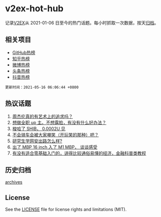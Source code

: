 # v2ex-hot-hub

 记录[V2EX](https://www.v2ex.com/)从 2021-01-06 日至今的热门话题。每小时抓取一次数据，按天[归档](archives)。
 
 ## 相关项目

- [GitHub热榜](https://github.com/lonnyzhang423/github-hot-hub)
- [知乎热榜](https://github.com/lonnyzhang423/zhihu-hot-hub)
- [微博热榜](https://github.com/lonnyzhang423/weibo-hot-hub)
- [头条热榜](https://github.com/lonnyzhang423/toutiao-hot-hub)
- [抖音热榜](https://github.com/lonnyzhang423/douyin-hot-hub)


 `更新时间：2021-05-16 06:06:44 +0800`

## 热议话题

1. [周杰伦真的有艺术上的追求吗？](https://www.v2ex.com/t/777091)
1. [想做全职 up 主。不想露脸，有没有什么好办法？](https://www.v2ex.com/t/777083)
1. [梭哈了 SHIB， 0.0002U 见](https://www.v2ex.com/t/777111)
1. [不会骑车会被大家嘲笑（开玩笑的那种）吧？](https://www.v2ex.com/t/777100)
1. [研究生学网安出路怎么样?](https://www.v2ex.com/t/777079)
1. [出了 MBP 16 inch 入了 M1 MBP， 谈谈感受](https://www.v2ex.com/t/777139)
1. [有没有适合零基础入门的，讲得比较通俗易懂的经济，金融科普类教程](https://www.v2ex.com/t/777038)

## 历史归档

[archives](archives)

## License

See the [LICENSE](LICENSE) file for license rights and limitations (MIT).
